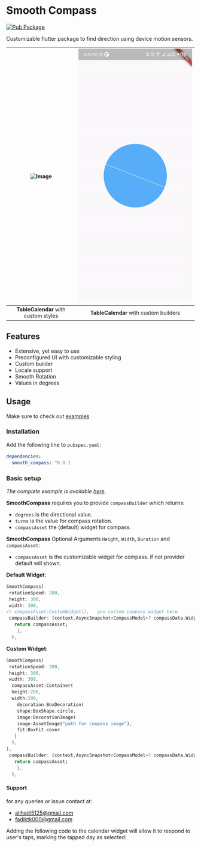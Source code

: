 # Smooth Compass

[![Pub Package](https://img.shields.io/pub/v/table_calendar.svg?style=flat-square)](https://pub.dartlang.org/packages/table_calendar)

[comment]: <> ([![Awesome Flutter]&#40;https://img.shields.io/badge/Awesome-Flutter-52bdeb.svg?longCache=true&style=flat-square&#41;]&#40;https://github.com/Solido/awesome-flutter&#41;)

Customizable flutter package to find direction using device motion sensors.

| ![Image](https://github.com/alihadi5125/screenshots/blob/main/ezgif.com-gif-maker.gif?raw=true) | ![Image](https://github.com/alihadi5125/screenshots/blob/main/ezgif.com-gif-maker%20(1).gif?raw=true) |
| :------------: | :------------: |
| **TableCalendar** with custom styles | **TableCalendar** with custom builders |

## Features

* Extensive, yet easy to use
* Preconfigured UI with customizable styling
* Custom builder
* Locale support
* Smooth Rotation
* Values in degrees

## Usage

Make sure to check out [examples](https://github.com/alihadi5125/smooth_compass/tree/master/example)

### Installation

Add the following line to `pubspec.yaml`:

```yaml
dependencies:
  smooth_compass: ^0.0.1
```

### Basic setup

*The complete example is available [here](https://github.com/alihadi5125/smooth_compass/tree/master/example).*

**SmoothCompass** requires you to provide `compassBuilder` which returns:
* `degrees` is the directional value.
* `turns` is the value for compass rotation.
* `compassAsset` the (default) widget for compass.

**SmoothCompass** Optional Arguments `Height`, `Width`, `Duration` and `compassAsset`:
* `compassAsset` is the customizable widget for compass. if not provider default will shown.
  
**Default Widget**:
```dart
SmoothCompass(
 rotationSpeed: 200,
 height: 300,
 width: 300,
// compassAsset:CustomWidget(),   you custom compass widget here
 compassBuilder: (context,AsyncSnapshot<CompassModel>? compassData,Widget compassAsset){
   return compassAsset;
    },
  ),
```

**Custom Widget**:
```dart
SmoothCompass(
 rotationSpeed: 200,
 height: 300,
 width: 300,
  compassAsset:Container(
  height:200,
  width:200,
    decoration:BoxDecoration(
    shape:BoxShape.circle,
    image:DecorationImage(
    image:AssetImage("path for compass image"),
    fit:BoxFit.cover
   )
  ),
),
 compassBuilder: (context,AsyncSnapshot<CompassModel>? compassData,Widget compassAsset){
   return compassAsset;
    },
  ),
```

#### Support

for any queries or issue contact at:
* alihadi5125@gmail.com
* fadiktk000@gmail.com

Adding the following code to the calendar widget will allow it to respond to user's taps, marking the tapped day as selected:
